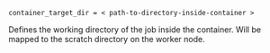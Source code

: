     container_target_dir = < path-to-directory-inside-container >

Defines the working directory of the job inside the container. Will be
mapped to the scratch directory on the worker node.
